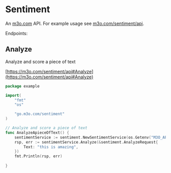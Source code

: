 # Sentiment

An [m3o.com](https://m3o.com) API. For example usage see [m3o.com/sentiment/api](https://m3o.com/sentiment/api).

Endpoints:

## Analyze

Analyze and score a piece of text


[https://m3o.com/sentiment/api#Analyze](https://m3o.com/sentiment/api#Analyze)

```go
package example

import(
	"fmt"
	"os"

	"go.m3o.com/sentiment"
)

// Analyze and score a piece of text
func AnalyzeApieceOfText() {
	sentimentService := sentiment.NewSentimentService(os.Getenv("M3O_API_TOKEN"))
	rsp, err := sentimentService.Analyze(&sentiment.AnalyzeRequest{
		Text: "this is amazing",
	})
	fmt.Println(rsp, err)
	
}
```

